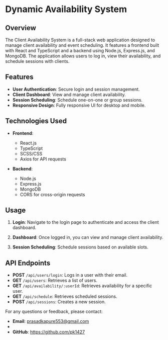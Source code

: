 # Dynamic Availability System

## Overview

The Client Availability System is a full-stack web application designed to manage client availability and event scheduling. It features a frontend built with React and TypeScript and a backend using Node.js, Express.js, and MongoDB. The application allows users to log in, view their availability, and schedule sessions with clients.

## Features

- **User Authentication**: Secure login and session management.
- **Client Dashboard**: View and manage client availability.
- **Session Scheduling**: Schedule one-on-one or group sessions.
- **Responsive Design**: Fully responsive UI for desktop and mobile.

## Technologies Used

- **Frontend**:
  - React.js
  - TypeScript
  - SCSS/CSS
  - Axios for API requests

- **Backend**:
  - Node.js
  - Express.js
  - MongoDB
  - CORS for cross-origin requests


## Usage

1. **Login**: Navigate to the login page to authenticate and access the client dashboard.

2. **Dashboard**: Once logged in, you can view and manage client availability.

3. **Session Scheduling**: Schedule sessions based on available slots.

## API Endpoints

- **POST** `/api/users/login`: Logs in a user with their email.
- **GET** `/api/users`: Retrieves a list of users.
- **GET** `/api/availability/:userId`: Retrieves availability for a specific user.
- **GET** `/api/schedule`: Retrieves scheduled sessions.
- **POST** `/api/sessions`: Creates a new session.



For any questions or feedback, please contact:

- **Email**: prasadkapure553@gmail.com
- 
- **GitHub**: https://github.com/pk1427

